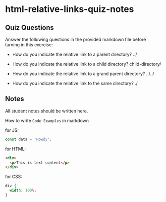 # html-relative-links-quiz-notes

## Quiz Questions

Answer the following questions in the provided markdown file before turning in this exercise:

- How do you indicate the relative link to a parent directory?
  ../

- How do you indicate the relative link to a child directory?
  child-directory/

- How do you indicate the relative link to a grand parent directory?
  ../../

- How do you indicate the relative link to the same directory?
  ./

## Notes

All student notes should be written here.

How to write `Code Examples` in markdown

for JS:

```javascript
const data = 'Howdy';
```

for HTML:

```html
<div>
  <p>This is text content</p>
</div>
```

for CSS:

```css
div {
  width: 100%;
}
```

